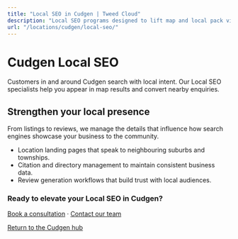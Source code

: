 ```yaml
---
title: "Local SEO in Cudgen | Tweed Cloud"
description: "Local SEO programs designed to lift map and local pack visibility for Cudgen businesses."
url: "/locations/cudgen/local-seo/"
---
```


# Cudgen Local SEO

Customers in and around Cudgen search with local intent. Our Local SEO specialists help you appear in map results and convert nearby enquiries.

## Strengthen your local presence

From listings to reviews, we manage the details that influence how search engines showcase your business to the community.

- Location landing pages that speak to neighbouring suburbs and townships.
- Citation and directory management to maintain consistent business data.
- Review generation workflows that build trust with local audiences.

### Ready to elevate your Local SEO in Cudgen?

[Book a consultation](/consultation/) · [Contact our team](/contact/)

[Return to the Cudgen hub](/locations/cudgen/)
